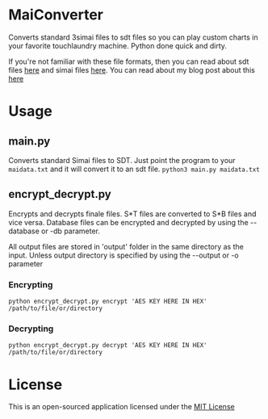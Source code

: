 # MaiConverter
Converts standard 3simai files to sdt files so you can play custom charts in your favorite touchlaundry machine. Python done quick and dirty.

If you're not familiar with these file formats, then you can read about sdt files [here](https://listed.to/@donmai/18173/the-four-chart-formats-of-maimai-classic) and simai files [here](https://w.atwiki.jp/simai/pages/25.html). You can read about my blog post about this [here](https://listed.to/@donmai/18284/newly-released-simai-to-sdt-converter)

# Usage
## main.py
Converts standard Simai files to SDT.
Just point the program to your `maidata.txt` and it will convert it to an sdt file.
```python3 main.py maidata.txt```

## encrypt_decrypt.py
Encrypts and decrypts finale files. S\*T files are converted to S\*B files and vice versa. Database files can be encrypted and decrypted by using the --database or -db parameter.

All output files are stored in 'output' folder in the same directory as the input. Unless output directory is specified by using the --output or -o parameter

### Encrypting
```python encrypt_decrypt.py encrypt 'AES KEY HERE IN HEX' /path/to/file/or/directory```

### Decrypting
```python encrypt_decrypt.py decrypt 'AES KEY HERE IN HEX' /path/to/file/or/directory```

# License
This is an open-sourced application licensed under the [MIT License](https://github.com/donmai-me/MaiConverter/blob/master/LICENSE)
